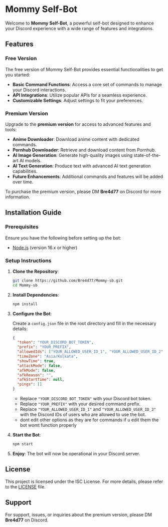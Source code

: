 
# Mommy Self-Bot

Welcome to **Mommy Self-Bot**, a powerful self-bot designed to enhance your Discord experience with a wide range of features and integrations.

## Features

### Free Version

The free version of Mommy Self-Bot provides essential functionalities to get you started:

- **Basic Command Functions**: Access a core set of commands to manage your Discord interactions.
- **API Integrations**: Utilize popular APIs for a seamless experience.
- **Customizable Settings**: Adjust settings to fit your preferences.

### Premium Version

Upgrade to the **premium version** for access to advanced features and tools:

- **Anime Downloader**: Download anime content with dedicated commands.
- **Pornhub Downloader**: Retrieve and download content from Pornhub.
- **AI Image Generation**: Generate high-quality images using state-of-the-art AI models.
- **AI Text Generation**: Produce text with advanced AI text generation capabilities.
- **Future Enhancements**: Additional commands and features will be added over time.

To purchase the premium version, please DM **Bre4d77** on Discord for more information.

## Installation Guide

### Prerequisites

Ensure you have the following before setting up the bot:

- [Node.js](https://nodejs.org/en/) (version 16.x or higher)

### Setup Instructions

1. **Clone the Repository**:
   ```bash
   git clone https://github.com/Bre4d77/Mommy-sb.git
   cd Mommy-sb
   ```

2. **Install Dependencies**:
   ```bash
   npm install
   ```

3. **Configure the Bot**:

   Create a `config.json` file in the root directory and fill in the necessary details:

   ```json
   {
     "token": "YOUR_DISCORD_BOT_TOKEN",
     "prefix": "YOUR_PREFIX",
     "allowedIds": ["YOUR_ALLOWED_USER_ID_1", "YOUR_ALLOWED_USER_ID_2"],
     "timeZone": "Asia/Kolkata",
     "showTime": true,
     "attackMode": false,
     "afkMode": false,
     "afkReason": "",
     "afkStartTime": null,
     "pings": []
   }
   ```

   - Replace `"YOUR_DISCORD_BOT_TOKEN"` with your Discord bot token.
   - Replace `"YOUR_PREFIX"` with your desired command prefix.
   - Replace `"YOUR_ALLOWED_USER_ID_1"` and `"YOUR_ALLOWED_USER_ID_2"` with the Discord IDs of users who are allowed to use the bot.
   - dont edit other options as they are for commands if u edit them the bot womt function properly 

4. **Start the Bot**:
   ```bash
   npm start
   ```

5. **Enjoy**: The bot will now be operational in your Discord server.

## License

This project is licensed under the ISC License. For more details, please refer to the [LICENSE](LICENSE) file.

## Support

For support, issues, or inquiries about the premium version, please DM **Bre4d77** on Discord.
